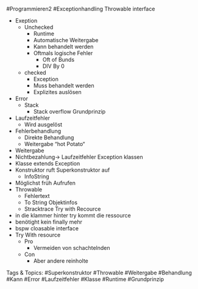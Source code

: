  #Programmieren2 #Exceptionhandling Throwable
  interface
  - Exeption
    - Unchecked
      - Runtime
      - Automatische Weitergabe
      - Kann behandelt werden 
      - Oftmals logische Fehler
        - Oft of Bunds
        - DIV By 0
    - checked
      - Exception
      - Muss behandelt werden
      - Explizites auslösen
  - Error
    - Stack
      - Stack overflow
 Grundprinzip
  - Laufzeitfehler
    - Wird ausgelöst 
  - Fehlerbehandlung
    - Direkte Behandlung
    - Weitergabe
  “hot Potato“
  - Weitergabe
  - Nichtbezahlung-> Laufzeitfehler
 Exception klassen
  - Klasse extends Exception
  - Konstruktor ruft Superkonstruktor auf
    - InfoString
  - Möglichst früh Aufrufen
  - Throwable
    - Fehlertext
    - To String Objektinfos
    - Stracktrace
 Try with Recource
  - in die klammer hinter try kommt die ressource
  - benötight kein finally mehr 
  - bspw cloasable interface
  - Try With resource
    - Pro
      - Vermeiden von schachtelnden
    - Con
      - Aber andere reinholte

   Tags & Topics:
   #Superkonstruktor
   #Throwable
   #Weitergabe
   #Behandlung
   #Kann
   #Error
   #Laufzeitfehler
   #Klasse
   #Runtime
   #Grundprinzip